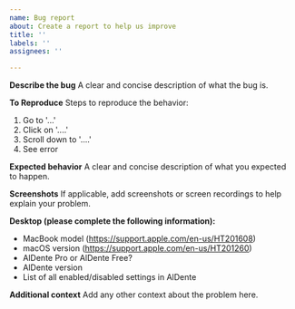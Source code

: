 ```yaml
---
name: Bug report
about: Create a report to help us improve
title: ''
labels: ''
assignees: ''

---
```


**Describe the bug**
A clear and concise description of what the bug is.

**To Reproduce**
Steps to reproduce the behavior:
1. Go to '...'
2. Click on '....'
3. Scroll down to '....'
4. See error

**Expected behavior**
A clear and concise description of what you expected to happen.

**Screenshots**
If applicable, add screenshots or screen recordings to help explain your problem.

**Desktop (please complete the following information):**
 - MacBook model (https://support.apple.com/en-us/HT201608)
 - macOS version (https://support.apple.com/en-us/HT201260)
 - AlDente Pro or AlDente Free?
 - AlDente version
 - List of all enabled/disabled settings in AlDente

**Additional context**
Add any other context about the problem here.

